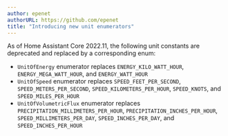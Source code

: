 ```yaml
---
author: epenet
authorURL: https://github.com/epenet
title: "Introducing new unit enumerators"
---
```


As of Home Assistant Core 2022.11, the following unit constants are deprecated and replaced 
by a corresponding enum:

  - `UnitOfEnergy` enumerator replaces `ENERGY_KILO_WATT_HOUR`, `ENERGY_MEGA_WATT_HOUR`,
  and `ENERGY_WATT_HOUR`
  - `UnitOfSpeed` enumerator replaces `SPEED_FEET_PER_SECOND`, `SPEED_METERS_PER_SECOND`,
  `SPEED_KILOMETERS_PER_HOUR`, `SPEED_KNOTS`, and `SPEED_MILES_PER_HOUR`
  - `UnitOfVolumetricFlux` enumerator replaces `PRECIPITATION_MILLIMETERS_PER_HOUR`,
  `PRECIPITATION_INCHES_PER_HOUR`, `SPEED_MILLIMETERS_PER_DAY`, `SPEED_INCHES_PER_DAY`,
  and `SPEED_INCHES_PER_HOUR`
